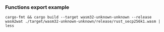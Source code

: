 
### Functions export example

```
cargo-fmt && cargo build --target wasm32-unknown-unknown --release
wasm2wat ./target/wasm32-unknown-unknown/release/rust_secp256k1.wasm | less
```
